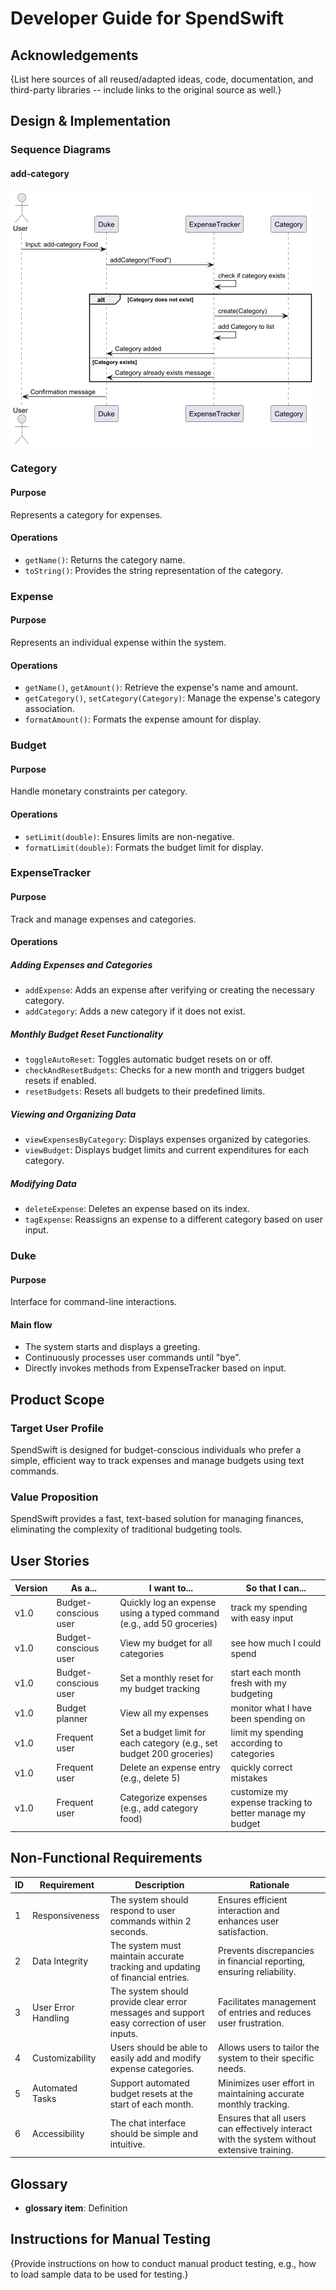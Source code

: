 # Developer Guide for SpendSwift

## Acknowledgements
{List here sources of all reused/adapted ideas, code, documentation, and third-party libraries -- include links to the original source as well.}

## Design & Implementation
### Sequence Diagrams
#### add-category
![Add Category Sequence Diagram](diagrams/AddCategory.png)

### Category
#### Purpose
Represents a category for expenses.
#### Operations
- `getName()`: Returns the category name.
- `toString()`: Provides the string representation of the category.

### Expense
#### Purpose
Represents an individual expense within the system.
#### Operations
- `getName()`, `getAmount()`: Retrieve the expense's name and amount.
- `getCategory()`, `setCategory(Category)`: Manage the expense's category association.
- `formatAmount()`: Formats the expense amount for display.

### Budget
#### Purpose
Handle monetary constraints per category.
#### Operations
- `setLimit(double)`: Ensures limits are non-negative.
- `formatLimit(double)`: Formats the budget limit for display.

### ExpenseTracker
#### Purpose
Track and manage expenses and categories.
#### Operations
##### Adding Expenses and Categories
- `addExpense`: Adds an expense after verifying or creating the necessary category.
- `addCategory`: Adds a new category if it does not exist.

##### Monthly Budget Reset Functionality
- `toggleAutoReset`: Toggles automatic budget resets on or off.
- `checkAndResetBudgets`: Checks for a new month and triggers budget resets if enabled.
- `resetBudgets`: Resets all budgets to their predefined limits.

##### Viewing and Organizing Data
- `viewExpensesByCategory`: Displays expenses organized by categories.
- `viewBudget`: Displays budget limits and current expenditures for each category.

##### Modifying Data
- `deleteExpense`: Deletes an expense based on its index.
- `tagExpense`: Reassigns an expense to a different category based on user input.

### Duke
#### Purpose
Interface for command-line interactions.
#### Main flow
- The system starts and displays a greeting.
- Continuously processes user commands until "bye".
- Directly invokes methods from ExpenseTracker based on input.

## Product Scope
<!-- @@author glenda-1506 -->
### Target User Profile
SpendSwift is designed for budget-conscious individuals who prefer a simple, efficient way to track expenses and manage budgets using text commands.

### Value Proposition
SpendSwift provides a fast, text-based solution for managing finances, eliminating the complexity of traditional budgeting tools.

## User Stories
<!-- @@author glenda-1506 -->
| Version | As a... | I want to... | So that I can... |
|---------|---------|--------------|------------------|
| v1.0    | Budget-conscious user | Quickly log an expense using a typed command (e.g., add 50 groceries) | track my spending with easy input |
| v1.0    | Budget-conscious user | View my budget for all categories | see how much I could spend |
| v1.0    | Budget-conscious user | Set a monthly reset for my budget tracking | start each month fresh with my budgeting |
| v1.0    | Budget planner | View all my expenses | monitor what I have been spending on |
| v1.0    | Frequent user | Set a budget limit for each category (e.g., set budget 200 groceries) | limit my spending according to categories |
| v1.0    | Frequent user | Delete an expense entry (e.g., delete 5) | quickly correct mistakes |
| v1.0    | Frequent user | Categorize expenses (e.g., add category food) | customize my expense tracking to better manage my budget |

## Non-Functional Requirements
<!-- @@author mayfairmi6 -->
| ID  | Requirement      | Description                                          | Rationale                                             |
|-----|------------------|------------------------------------------------------|-------------------------------------------------------|
| 1   | Responsiveness   | The system should respond to user commands within 2 seconds. | Ensures efficient interaction and enhances user satisfaction. |
| 2   | Data Integrity   | The system must maintain accurate tracking and updating of financial entries. | Prevents discrepancies in financial reporting, ensuring reliability. |
| 3   | User Error Handling | The system should provide clear error messages and support easy correction of user inputs. | Facilitates management of entries and reduces user frustration. |
| 4   | Customizability  | Users should be able to easily add and modify expense categories. | Allows users to tailor the system to their specific needs. |
| 5   | Automated Tasks  | Support automated budget resets at the start of each month. | Minimizes user effort in maintaining accurate monthly tracking. |
| 6   | Accessibility    | The chat interface should be simple and intuitive.   | Ensures that all users can effectively interact with the system without extensive training. |

## Glossary
- **glossary item**: Definition

## Instructions for Manual Testing
{Provide instructions on how to conduct manual product testing, e.g., how to load sample data to be used for testing.}
